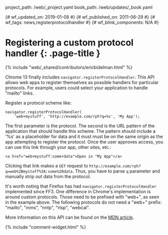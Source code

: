 project_path: /web/_project.yaml
book_path: /web/updates/_book.yaml

{# wf_updated_on: 2019-01-08 #}
{# wf_published_on: 2011-06-29 #}
{# wf_tags: news,registerprotocolhandler #}
{# wf_blink_components: N/A #}

# Registering a custom protocol handler {: .page-title }

{% include "web/_shared/contributors/ericbidelman.html" %}


Chrome 13 finally includes `navigator.registerProtocolHandler`. This API allows web apps to register themselves as possible handlers for particular protocols. For example, users could select your application to handle "mailto" links.

Register a protocol scheme like:


    navigator.registerProtocolHandler(
        'web+mystuff', 'http://example.com/rph?q=%s', 'My App');


The first parameter is the protocol. The second is the URL pattern of the application that should handle this scheme. The pattern should include a '%s' as a placeholder for data and it must must be on the same origin as the app attempting to register the protocol. Once the user approves access, you can use this link through your app, other sites, etc.:


    <a href="web+mystuff:some+data">Open in "My App"</a>


Clicking that link makes a `GET` request to `http://example.com/rph?q=web%2Bmystuff%3A:some%20data`. Thus, you have to parse `q` parameter and manually strip out data from the protocol.

It's worth noting that Firefox has had `navigator.registerProtocolHandler` implemented since FF3. One difference in Chrome's implementation is around custom protocols. Those need to be prefixed with "web+", as seen in the example above.  The following protocols do not need a "web+" prefix: "mailto", "mms", "nntp", "rtsp", "webcal".

More information on this API can be found on the [MDN article](https://developer.mozilla.org/en-US/docs/Web/API/Navigator/registerProtocolHandler).


{% include "comment-widget.html" %}
